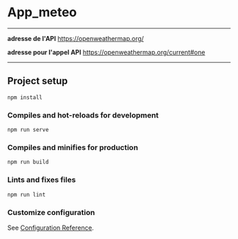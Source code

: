 # App_meteo
---

 **adresse de l'API**
https://openweathermap.org/

 **adresse pour l'appel API**
https://openweathermap.org/current#one


---
## Project setup
```
npm install
```

### Compiles and hot-reloads for development
```
npm run serve
```

### Compiles and minifies for production
```
npm run build
```

### Lints and fixes files
```
npm run lint
```

### Customize configuration
See [Configuration Reference](https://cli.vuejs.org/config/).
